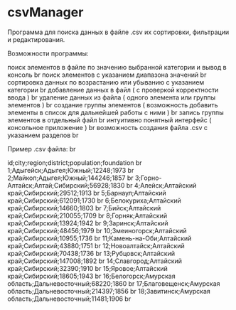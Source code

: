 # csvManager
Программа для поиска данных в файле .csv их сортировки, фильтрации и редактирования.
 
Возможности программы:
 
поиск элементов в файле по значению выбранной категории и вывод в консоль br
поиск элементов с указанием диапазона значений br
сортировка данных по возрастанию или убыванию с указанием категории br
добавление данных в файл ( с проверкой корректности ввода ) br
удаление данных из файла ( одного элемента или группы элементов ) br
создание группы элементов ( возможность добавить элементы в список для дальнейшей работы с ними ) br
запись группы элементов в отдельный файл br
интуитивно понятный интерфейс ( консольное приложение ) br
возможность создания файла .csv с указанием разделов br
 
Пример .csv файла: br
 
id;city;region;district;population;foundation br
1;Адыгейск;Адыгея;Южный;12248;1973 br
2;Майкоп;Адыгея;Южный;144246;1857 br
3;Горно-Алтайск;Алтай;Сибирский;56928;1830 br
4;Алейск;Алтайский край;Сибирский;29512;1913 br
5;Барнаул;Алтайский край;Сибирский;612091;1730 br
6;Белокуриха;Алтайский край;Сибирский;14660;1803 br
7;Бийск;Алтайский край;Сибирский;210055;1709 br
8;Горняк;Алтайский край;Сибирский;13924;1942 br
9;Заринск;Алтайский край;Сибирский;48456;1979 br
10;Змеиногорск;Алтайский край;Сибирский;10955;1736 br
11;Камень-на-Оби;Алтайский край;Сибирский;43880;1751 br
12;Новоалтайск;Алтайский край;Сибирский;70438;1736 br
13;Рубцовск;Алтайский край;Сибирский;147008;1892 br
14;Славгород;Алтайский край;Сибирский;32390;1910 br
15;Яровое;Алтайский край;Сибирский;18605;1943 br
16;Белогорск;Амурская область;Дальневосточный;68220;1860 br
17;Благовещенск;Амурская область;Дальневосточный;214397;1856 br
18;Завитинск;Амурская область;Дальневосточный;11481;1906 br

